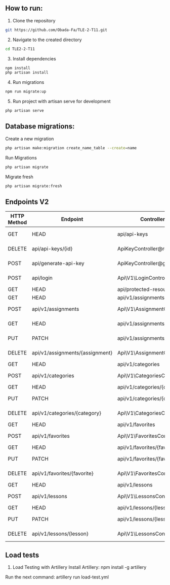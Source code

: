 ## How to run:

1. Clone the repository
```bash
git https://github.com/Obada-Fa/TLE-2-T11.git
```

2. Navigate to the created directory
```bash
cd TLE2-2-T11
```

3. Install dependencies
```bash
npm install
php artisan install
```

4. Run migrations
```bash
npm run migrate:up
```

5. Run project with artisan serve for development
```bash
php artisan serve
```

## Database migrations:
Create a new migration
```bash
php artisan make:migration create_name_table --create=name
```

Run Migrations
```bash
php artisan migrate
```

Migrate fresh
```bash
php artisan migrate:fresh
```

## Endpoints V2
| HTTP Method  | Endpoint                           | Controller & Action                                | Required Headers | Content-Type       | Accept            | GET Parameters | Body            | Response            |
|-------------|-----------------------------------|---------------------------------------------------|------------------|--------------------|------------------|---------------|----------------|----------------------|
| GET | HEAD  | api/api-keys                      | ApiKeyController@list                            | -                | -                  | -                | -              | API keys list       |
| DELETE      | api/api-keys/{id}                 | ApiKeyController@revoke                          | -                | -                  | -                | -              | API key revoked     |
| POST        | api/generate-api-key             | ApiKeyController@generate                        | -                | application/json   | application/json  | -              | -                | API key created      |
| POST        | api/login                        | Api\V1\LoginController@apiLogin                 | -                | application/json   | application/json  | -              | email, password   | Token               |
| GET | HEAD  | api/protected-resource           | -                                               | Authorization    | application/json   | application/json  | -              | -                | Protected data       |
| GET | HEAD  | api/v1/assignments               | Api\V1\AssignmentController@index               | Authorization    | application/json   | application/json  | -              | -                | Assignments list     |
| POST        | api/v1/assignments               | Api\V1\AssignmentController@store               | Authorization    | application/json   | application/json  | -              | Assignment data   | Created assignment   |
| GET | HEAD  | api/v1/assignments/{assignment}  | Api\V1\AssignmentController@show                | Authorization    | application/json   | application/json  | assignment ID  | -                | Assignment details   |
| PUT | PATCH | api/v1/assignments/{assignment}  | Api\V1\AssignmentController@update              | Authorization    | application/json   | application/json  | assignment ID  | Updated data    | Updated assignment   |
| DELETE      | api/v1/assignments/{assignment}  | Api\V1\AssignmentController@destroy             | Authorization    | -                  | application/json  | assignment ID  | -                | Deleted assignment   |
| GET | HEAD  | api/v1/categories               | Api\V1\CategoriesController@index               | Authorization    | application/json   | application/json  | -              | -                | Categories list      |
| POST        | api/v1/categories               | Api\V1\CategoriesController@store               | Authorization    | application/json   | application/json  | -              | Category data    | Created category     |
| GET | HEAD  | api/v1/categories/{category}    | Api\V1\CategoriesController@show                | Authorization    | application/json   | application/json  | category ID    | -                | Category details     |
| PUT | PATCH | api/v1/categories/{category}    | Api\V1\CategoriesController@update              | Authorization    | application/json   | application/json  | category ID    | Updated data    | Updated category     |
| DELETE      | api/v1/categories/{category}    | Api\V1\CategoriesController@destroy             | Authorization    | -                  | application/json  | category ID    | -                | Deleted category     |
| GET | HEAD  | api/v1/favorites                | Api\V1\FavoritesController@index                | Authorization    | application/json   | application/json  | -              | -                | Favorites list       |
| POST        | api/v1/favorites                | Api\V1\FavoritesController@store                | Authorization    | application/json   | application/json  | -              | Favorite data   | Created favorite     |
| GET | HEAD  | api/v1/favorites/{favorite}     | Api\V1\FavoritesController@show                 | Authorization    | application/json   | application/json  | favorite ID    | -                | Favorite details     |
| PUT | PATCH | api/v1/favorites/{favorite}     | Api\V1\FavoritesController@update               | Authorization    | application/json   | application/json  | favorite ID    | Updated data    | Updated favorite     |
| DELETE      | api/v1/favorites/{favorite}     | Api\V1\FavoritesController@destroy              | Authorization    | -                  | application/json  | favorite ID    | -                | Deleted favorite     |
| GET | HEAD  | api/v1/lessons                  | Api\V1\LessonsController@index                  | Authorization    | application/json   | application/json  | -              | -                | Lessons list        |
| POST        | api/v1/lessons                  | Api\V1\LessonsController@store                  | Authorization    | application/json   | application/json  | -              | Lesson data    | Created lesson      |
| GET | HEAD  | api/v1/lessons/{lesson}         | Api\V1\LessonsController@show                   | Authorization    | application/json   | application/json  | lesson ID      | -                | Lesson details      |
| PUT | PATCH | api/v1/lessons/{lesson}         | Api\V1\LessonsController@update                 | Authorization    | application/json   | application/json  | lesson ID      | Updated data    | Updated lesson      |
| DELETE      | api/v1/lessons/{lesson}         | Api\V1\LessonsController@destroy                | Authorization    | -                  | application/json  | lesson ID      | -                | Deleted lesson      |


## Load tests

1. Load Testing with Artillery
Install Artillery:
npm install -g artillery

Run the next command:
artillery run load-test.yml
